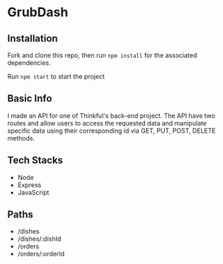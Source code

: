 # GrubDash

## Installation
Fork and clone this repo, then run `npm install` for the associated dependencies.

Run `npm start` to start the project 

## Basic Info
I made an API for one of Thinkful's back-end project. The API have two routes and allow users to access the requested data and manipulate specific data using their corresponding id via GET, PUT, POST, DELETE methods.

## Tech Stacks
* Node
* Express
* JavaScript

## Paths

* /dishes  
* /dishes/:dishId  
* /orders  
* /orders/:orderId  
